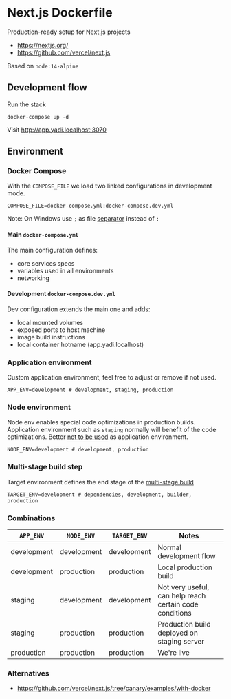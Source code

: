 # Next.js Dockerfile

Production-ready setup for Next.js projects

- <https://nextjs.org/>
- <https://github.com/vercel/next.js>

Based on `node:14-alpine`

## Development flow

Run the stack

```shell
docker-compose up -d
```

Visit <http://app.yadi.localhost:3070>

## Environment

### Docker Compose

With the `COMPOSE_FILE` we load two linked configurations in development mode.

```env
COMPOSE_FILE=docker-compose.yml:docker-compose.dev.yml
```

Note: On Windows use `;` as file [separator](https://docs.docker.com/compose/reference/envvars/#compose_file) instead of `:`

#### Main `docker-compose.yml`

The main configuration defines:

- core services specs
- variables used in all environments
- networking

#### Development `docker-compose.dev.yml`

Dev configuration extends the main one and adds:

- local mounted volumes
- exposed ports to host machine
- image build instructions
- local container hotname (app.yadi.localhost)

### Application environment

Custom application environment, feel free to adjust or remove if not used.

```env
APP_ENV=development # development, staging, production
```

### Node environment

Node env enables special code optimizations in production builds. Application environment such as `staging` normally will benefit of the code optimizations.
Better [not to be used](https://glebbahmutov.com/blog/do-not-use-node-env-for-staging/) as application environment.

```env
NODE_ENV=development # development, production
```

### Multi-stage build step

Target environment defines the end stage of the [multi-stage build](https://docs.docker.com/develop/develop-images/multistage-build/)

```env
TARGET_ENV=development # dependencies, development, builder, production
```

### Combinations

| `APP_ENV`   | `NODE_ENV`  | `TARGET_ENV` | Notes                                                   |
| ----------- | ----------- | ------------ | ------------------------------------------------------- |
| development | development | development  | Normal development flow                                 |
| development | production  | production   | Local production build                                  |
| staging     | development | development  | Not very useful, can help reach certain code conditions |
| staging     | production  | production   | Production build deployed on staging server             |
| production  | production  | production   | We're live                                              |

### Alternatives

- <https://github.com/vercel/next.js/tree/canary/examples/with-docker>
